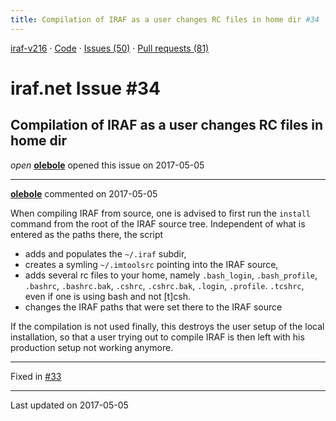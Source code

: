 ```yaml
---
title: Compilation of IRAF as a user changes RC files in home dir #34
---
```


[iraf-v216](/iraf-v216) · [Code](https://github.com/iraf-community/iraf/tree/iraf-v216) · [Issues (50)](/iraf-v216/issues) · [Pull requests (81)](/iraf-v216/issues/pulls)

# iraf.net Issue #34
## Compilation of IRAF as a user changes RC files in home dir
*open* **[olebole](https://github.com/olebole)** opened this issue on 2017-05-05

- - - -

**[olebole](https://github.com/olebole)** commented on 2017-05-05

When compiling IRAF from source, one is advised to first run the `install` command from the root of the IRAF source tree. Independent of what is entered as the paths there, the script   
  
* adds and populates the `~/.iraf` subdir,  
* creates a symling `~/.imtoolsrc` pointing into the IRAF source,  
* adds several rc files to your home, namely `.bash_login`, `.bash_profile`, `.bashrc`, `.bashrc.bak`, `.cshrc`, `.cshrc.bak`, `.login`, `.profile`. `.tcshrc`, even if one is using bash and not [t]csh.  
* changes the IRAF paths that were set there to the IRAF source  
  
If the compilation is not used finally, this destroys the user setup of the local installation, so that a user trying out to compile IRAF is then left with his production setup not working anymore.  


- - - -

Fixed in [#33](https://iraf-community.github.io/iraf-v216/issues/33)

- - - -

Last updated on 2017-05-05
